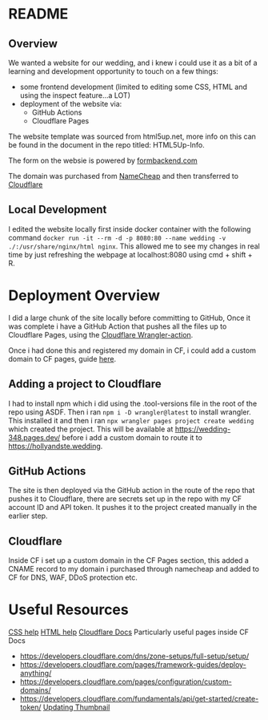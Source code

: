 # README
## Overview

We wanted a website for our wedding, and i knew i could use it as a bit of a learning and development opportunity to touch on a few things:
- some frontend development (limited to editing some CSS, HTML and using the inspect feature...a LOT)
- deployment of the website via:
    - GitHub Actions
    - Cloudflare Pages


The website template was sourced from html5up.net, more info on this can be found in the document in the repo titled: HTML5Up-Info. 

The form on the websie is powered by [formbackend.com](https://www.formbackend.com/)

The domain was purchased from [NameCheap](https://www.namecheap.com/) and then transferred to [Cloudflare](https://www.Cloudflare.com/en-gb/)

## Local Development
I edited the website locally first inside docker container with the following command `docker run -it --rm -d -p 8080:80 --name wedding -v ./:/usr/share/nginx/html nginx`.
This allowed me to see my changes in real time by just refreshing the webpage at localhost:8080 using cmd + shift + R. 

# Deployment Overview 
I did a large chunk of the site locally before committing to GitHub, Once it was complete i have a GitHub Action that pushes all the files up to Cloudflare Pages, using the [Cloudflare Wrangler-action](https://github.com/Cloudflare/wrangler-action).

Once i had done this and registered my domain in CF, i could add a custom domain to CF pages, guide [here](https://developers.Cloudflare.com/pages/configuration/custom-domains/).

## Adding a project to Cloudflare 

I had to install npm which i did using the .tool-versions file in the root of the repo using ASDF. Then i ran `npm i -D wrangler@latest` to install wrangler. This installed it and then i ran `npx wrangler pages project create wedding` which created the project. This will be available at https://wedding-348.pages.dev/ before i add a custom domain to route it to https://hollyandste.wedding. 


## GitHub Actions
The site is then deployed via the GitHub action in the route of the repo that pushes it to Cloudflare, there are secrets set up in the repo with my CF account ID and API token. It pushes it to the project created manually in the earlier step. 

## Cloudflare 
Inside CF i set up a custom domain in the CF Pages section, this added a CNAME record to my domain i purchased through namecheap and added to CF for DNS, WAF, DDoS protection etc. 

# Useful Resources
[CSS help](https://www.w3schools.com/css/default.asp)
[HTML help](https://www.w3schools.com/html/default.asp)
[Cloudflare Docs](https://developers.Cloudflare.com/)
Particularly useful pages inside CF Docs
 - https://developers.cloudflare.com/dns/zone-setups/full-setup/setup/
 - https://developers.cloudflare.com/pages/framework-guides/deploy-anything/ 
 - https://developers.cloudflare.com/pages/configuration/custom-domains/
 - https://developers.cloudflare.com/fundamentals/api/get-started/create-token/
[Updating Thumbnail](https://nickcarmont8.medium.com/how-to-add-a-website-thumbnail-for-sharing-your-html-site-on-social-media-facebook-linkedin-12813f8d2618)
